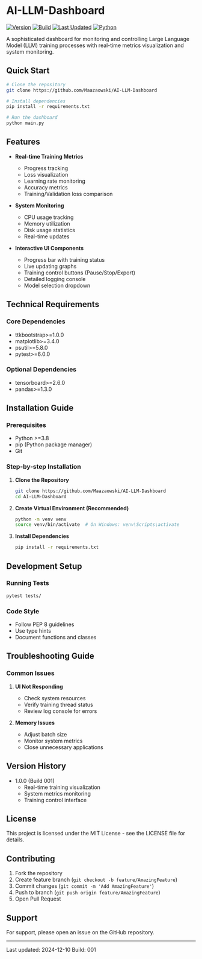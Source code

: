 # AI-LLM-Dashboard

[![Version](https://img.shields.io/badge/version-1.0.0-blue.svg)](https://github.com/Maazaowski/AI-LLM-Dashboard)
[![Build](https://img.shields.io/badge/build-001-green.svg)](https://github.com/Maazaowski/AI-LLM-Dashboard)
[![Last Updated](https://img.shields.io/badge/last%20updated-2024-12-10-lightgrey.svg)](https://github.com/Maazaowski/AI-LLM-Dashboard)
[![Python](https://img.shields.io/badge/python-3.8-blue.svg)](https://github.com/Maazaowski/AI-LLM-Dashboard)

A sophisticated dashboard for monitoring and controlling Large Language Model (LLM) training processes with real-time metrics visualization and system monitoring.

## Quick Start

```bash
# Clone the repository
git clone https://github.com/Maazaowski/AI-LLM-Dashboard

# Install dependencies
pip install -r requirements.txt

# Run the dashboard
python main.py
```

## Features

- **Real-time Training Metrics**
  - Progress tracking
  - Loss visualization
  - Learning rate monitoring
  - Accuracy metrics
  - Training/Validation loss comparison

- **System Monitoring**
  - CPU usage tracking
  - Memory utilization
  - Disk usage statistics
  - Real-time updates

- **Interactive UI Components**
  - Progress bar with training status
  - Live updating graphs
  - Training control buttons (Pause/Stop/Export)
  - Detailed logging console
  - Model selection dropdown

## Technical Requirements

### Core Dependencies
- ttkbootstrap>=1.0.0
- matplotlib>=3.4.0
- psutil>=5.8.0
- pytest>=6.0.0

### Optional Dependencies
- tensorboard>=2.6.0
- pandas>=1.3.0

## Installation Guide

### Prerequisites
- Python >=3.8
- pip (Python package manager)
- Git

### Step-by-step Installation

1. **Clone the Repository**
   ```bash
   git clone https://github.com/Maazaowski/AI-LLM-Dashboard
   cd AI-LLM-Dashboard
   ```

2. **Create Virtual Environment (Recommended)**
   ```bash
   python -m venv venv
   source venv/bin/activate  # On Windows: venv\Scripts\activate
   ```

3. **Install Dependencies**
   ```bash
   pip install -r requirements.txt
   ```

## Development Setup

### Running Tests
```bash
pytest tests/
```

### Code Style
- Follow PEP 8 guidelines
- Use type hints
- Document functions and classes

## Troubleshooting Guide

### Common Issues

1. **UI Not Responding**
   - Check system resources
   - Verify training thread status
   - Review log console for errors

2. **Memory Issues**
   - Adjust batch size
   - Monitor system metrics
   - Close unnecessary applications

## Version History

- 1.0.0 (Build 001)
  - Real-time training visualization
  - System metrics monitoring
  - Training control interface

## License

This project is licensed under the MIT License - see the LICENSE file for details.

## Contributing

1. Fork the repository
2. Create feature branch (`git checkout -b feature/AmazingFeature`)
3. Commit changes (`git commit -m 'Add AmazingFeature'`)
4. Push to branch (`git push origin feature/AmazingFeature`)
5. Open Pull Request

## Support

For support, please open an issue on the GitHub repository.

---
Last updated: 2024-12-10
Build: 001
